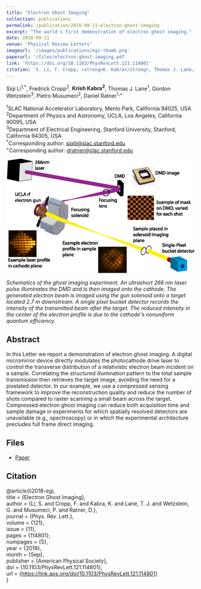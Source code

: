 ```yaml
---
title: "Electron Ghost Imaging"
collection: publications
permalink: /publication/2018-09-11-electron-ghost-imaging
excerpt: "The world's first demonstration of electron ghost imaging."
date: 2018-09-11
venue: 'Physical Review Letters'
imageurl: '/images/publications/egi-thumb.png'
paperurl: '/files/electron-ghost-imaging.pdf'
link: 'https://doi.org/10.1103/PhysRevLett.121.114801'
citation: 'S. Li, F. Cropp, <strong>K. Kabra</strong>, Thomas J. Lane, G. Wetzstein, P. Musumeci, and D. Ratner (2018). &quot;Electron Ghost Imaging.&quot; <i>Physical Review Letters, 121</i>(11). doi:10.1103/PhysRevLett.121.114801'
---
```


Siqi Li<sup>1,*</sup>, Fredrick Cropp<sup>2</sup>, <strong>Krish Kabra<sup>2</sup></strong>, Thomas J. Lane<sup>1</sup>, Gordon Wetzstein<sup>3</sup>, Pietro Musumeci<sup>2</sup>, Daniel Ratner<sup>1,+</sup>

<sup>1</sup>SLAC National Accelerator Laboratory, Menlo Park, California 94025, USA <br>
<sup>2</sup>Department of Physics and Astronomy, UCLA, Los Angeles, California 90095, USA <br>
<sup>3</sup>Department of Electrical Engineering, Stanford University, Stanford, California 94305, USA <br>
<sup>*</sup>Corresponding author: siqili@slac.stanford.edu <br>
<sup>+</sup>Corresponding author: dratner@slac.stanford.edu 

<center><img src = '/images/publications/egi-exp.png'></center>

<i>Schematics of the ghost imaging experiment. An ultrashort 266 nm laser pulse illuminates the DMD and is then imaged onto the cathode. 
The generated electron beam is imaged using the gun solenoid onto a target located 2.7 m downstream. A single pixel bucket detector records 
the intensity of the transmitted beam after the target. The reduced intensity in the center of the electron profile is due to the cathode's 
nonuniform quantum efficiency.</i>

## Abstract
In this Letter we report a demonstration of electron ghost imaging. A digital micromirror device directly modulates the photocathode drive laser to 
control the transverse distribution of a relativistic electron beam incident on a sample. Correlating the structured illumination pattern to the total 
sample transmission then retrieves the target image, avoiding the need for a pixelated detector. In our example, we use a compressed sensing framework to improve 
the reconstruction quality and reduce the number of shots compared to raster scanning a small beam across the target. Compressed electron ghost imaging can reduce both 
acquisition time and sample damage in experiments for which spatially resolved detectors are unavailable (e.g., spectroscopy) or in which the experimental architecture
precludes full frame direct imaging.

## Files
- [Paper](/files/electron-ghost-imaging.pdf)

## Citation
@article{li2018-egi, <br>
	title = {Electron Ghost Imaging}, <br>
	author = {Li, S. and Cropp, F. and Kabra, K. and Lane, T. J. and Wetzstein, G. and Musumeci, P. and Ratner, D.}, <br>
	journal = {Phys. Rev. Lett.},<br>
	volume = {121},<br>
	issue = {11},<br>
	pages = {114801},<br>
	numpages = {5},<br>
	year = {2018},<br>
	month = {Sep},<br>
	publisher = {American Physical Society},<br>
	doi = {10.1103/PhysRevLett.121.114801},<br>
	url = {https://link.aps.org/doi/10.1103/PhysRevLett.121.114801}<br>
}
